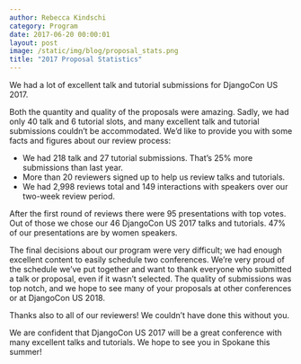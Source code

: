 ```yaml
---
author: Rebecca Kindschi
category: Program
date: 2017-06-20 00:00:01
layout: post
image: /static/img/blog/proposal_stats.png
title: "2017 Proposal Statistics"
---
```


We had a lot of excellent talk and tutorial submissions for DjangoCon US 2017.

Both the quantity and quality of the proposals were amazing. Sadly, we had only 40 talk and 6 tutorial slots, and many excellent talk and tutorial submissions couldn’t be accommodated. We’d like to provide you with some facts and figures about our review process:

- We had 218 talk and 27 tutorial submissions. That’s 25% more submissions than last year.
- More than 20 reviewers signed up to help us review talks and tutorials.
- We had 2,998 reviews total and 149 interactions with speakers over our two-week review period.

After the first round of reviews there were 95 presentations with top votes. Out of those we chose our 46 DjangoCon US 2017 talks and tutorials. 47% of our presentations are by women speakers.

The final decisions about our program were very difficult; we had enough excellent content to easily schedule two conferences. We’re very proud of the schedule we’ve put together and want to thank everyone who submitted a talk or proposal, even if it wasn’t selected. The quality of submissions was top notch, and we hope to see many of your proposals at other conferences or at DjangoCon US 2018.

Thanks also to all of our reviewers! We couldn’t have done this without you.

We are confident that DjangoCon US 2017 will be a great conference with many excellent talks and tutorials. We hope to see you in Spokane this summer!
